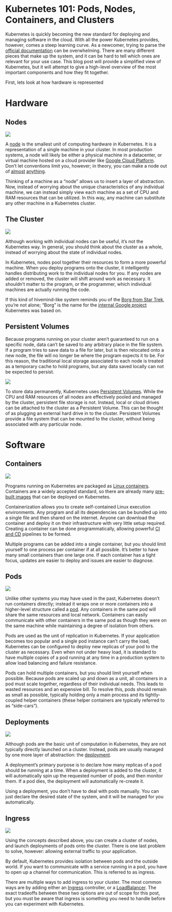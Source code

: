 # **Kubernetes 101: Pods, Nodes, Containers, and Clusters**

Kubernetes is quickly becoming the new standard for deploying and managing software in the cloud. With all the power Kubernetes provides, however, comes a steep learning curve. As a newcomer, trying to parse the  [official documentation](https://kubernetes.io/docs/concepts/) can be overwhelming. There are many different pieces that make up the system, and it can be hard to tell which ones are relevant for your use case. This blog post will provide a simplified view of Kubernetes, but it will attempt to give a high-level overview of the most important components and how they fit together.

First, lets look at how hardware is represented

# Hardware

## Nodes

![](nodes.png)

A  [node](https://kubernetes.io/docs/concepts/architecture/nodes/)  is the smallest unit of computing hardware in Kubernetes. It is a representation of a single machine in your cluster. In most production systems, a node will likely be either a physical machine in a datacenter, or virtual machine hosted on a cloud provider like  [Google Cloud Platform](https://cloud.google.com/). Don’t let conventions limit you, however; in theory, you can make a node out of  [almost](https://twitter.com/jkrippy/status/932800484703862784)  [anything](https://blog.hypriot.com/post/setup-kubernetes-raspberry-pi-cluster/).

Thinking of a machine as a “node” allows us to insert a layer of abstraction. Now, instead of worrying about the unique characteristics of any individual machine, we can instead simply view each machine as a set of CPU and RAM resources that can be utilized. In this way, any machine can substitute any other machine in a Kubernetes cluster.

## The Cluster

![](cluster.png)

Although working with individual nodes can be useful, it’s not the Kubernetes way. In general, you should think about the cluster as a whole, instead of worrying about the state of individual nodes.

In Kubernetes, nodes pool together their resources to form a more powerful machine. When you deploy programs onto the cluster, it intelligently handles distributing work to the individual nodes for you. If any nodes are added or removed, the cluster will shift around work as necessary. It shouldn’t matter to the program, or the programmer, which individual machines are actually running the code.

If this kind of hivemind-like system reminds you of the  [Borg from Star Trek](http://memory-alpha.wikia.com/wiki/Borg), you’re not alone; “Borg” is the name for the  [internal Google project](http://blog.kubernetes.io/2015/04/borg-predecessor-to-kubernetes.html)  Kubernetes was based on.

## Persistent Volumes

Because programs running on your cluster aren’t guaranteed to run on a specific node, data can’t be saved to any arbitrary place in the file system. If a program tries to save data to a file for later, but is then relocated onto a new node, the file will no longer be where the program expects it to be. For this reason, the traditional local storage associated to each node is treated as a temporary cache to hold programs, but any data saved locally can not be expected to persist.

![](volumes.png)

To store data permanently, Kubernetes uses  [Persistent Volumes](https://kubernetes.io/docs/concepts/storage/persistent-volumes/). While the CPU and RAM resources of all nodes are effectively pooled and managed by the cluster, persistent file storage is not. Instead, local or cloud drives can be attached to the cluster as a Persistent Volume. This can be thought of as plugging an external hard drive in to the cluster.  Persistent Volumes provide a file system that can be mounted to the cluster, without being associated with any particular node.

# Software

## Containers

![](containers.png)

Programs running on Kubernetes are packaged as  [Linux containers](https://www.docker.com/what-container). Containers are a widely accepted standard, so there are already many  [pre-built images](https://hub.docker.com/explore/)  that can be deployed on Kubernetes.

Containerization allows you to create self-contained Linux execution environments. Any program and all its dependencies can be bundled up into a single file and then shared on the internet. Anyone can download the container and deploy it on their infrastructure with very little setup required. Creating a container can be done programmatically, allowing powerful  [CI and CD](http://blog.sonatype.com/achieving-ci/cd-with-kubernetes)  pipelines to be formed.

Multiple programs can be added into a single container, but you should limit yourself to one process per container if at all possible. It’s better to have many small containers than one large one. If each container has a tight focus, updates are easier to deploy and issues are easier to diagnose.

## Pods

![](pods.png)

Unlike other systems you may have used in the past, Kubernetes doesn’t run containers directly; instead it wraps one or more containers into a higher-level structure called a  [pod](https://kubernetes.io/docs/concepts/workloads/pods/pod/). Any containers in the same pod will share the same resources and local network. Containers can easily communicate with other containers in the same pod as though they were on the same machine while maintaining a degree of isolation from others.

Pods are used as the unit of replication in Kubernetes. If your application becomes too popular and a single pod instance can’t carry the load, Kubernetes can be configured to deploy new replicas of your pod to the cluster as necessary. Even when not under heavy load, it is standard to have multiple copies of a pod running at any time in a production system to allow load balancing and failure resistance.

Pods can hold multiple containers, but you should limit yourself when possible. Because pods are scaled up and down as a unit, all containers in a pod must scale together, regardless of their individual needs. This leads to wasted resources and an expensive bill. To resolve this, pods should remain as small as possible, typically holding only a main process and its tightly-coupled helper containers (these helper containers are typically referred to as “side-cars”).

## Deployments

![](deployments.png)

Although pods are the basic unit of computation in Kubernetes, they are not typically directly launched on a cluster. Instead, pods are usually managed by one more layer of abstraction: the  [deployment](https://kubernetes.io/docs/concepts/workloads/controllers/deployment/).

A deployment’s primary purpose is to declare how many replicas of a pod should be running at a time. When a deployment is added to the cluster, it will automatically spin up the requested number of pods, and then monitor them. If a pod dies, the deployment will automatically re-create it.

Using a deployment, you don’t have to deal with pods manually. You can just declare the desired state of the system, and it will be managed for you automatically.

## Ingress

![](ingrtess.png)

Using the concepts described above, you can create a cluster of nodes, and launch deployments of pods onto the cluster. There is one last problem to solve, however: allowing external traffic to your application.

By default, Kubernetes provides isolation between pods and the outside world. If you want to communicate with a service running in a pod, you have to open up a channel for communication. This is referred to as ingress.

There are multiple ways to add ingress to your cluster. The most common ways are by adding either an  [Ingress](https://kubernetes.io/docs/concepts/services-networking/ingress/)  controller, or a  [LoadBalancer](https://kubernetes.io/docs/tasks/access-application-cluster/create-external-load-balancer/). The exact tradeoffs between these two options are out of scope for this post, but you must be aware that ingress is something you need to handle before you can experiment with Kubernetes.

